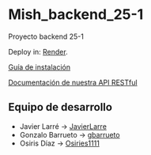 # Mish_backend_25-1
Proyecto backend 25-1

Deploy in: [Render](https://mish-backend-25-1.onrender.com).

[Guía de instalación](docs/install.md)

[Documentación de nuestra API RESTful](docs/api.md)

## Equipo de desarrollo
- Javier Larré -> [JavierLarre](https://github.com/JavierLarre)
- Gonzalo Barrueto -> [gbarrueto](https://github.com/gbarrueto)
- Osiris Díaz -> [Osiries1111](https://github.com/Osiries1111)

